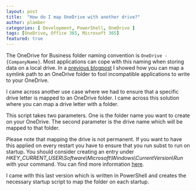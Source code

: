 ```yaml
---
layout: post
title:  "How do I map OneDrive with another drive?"
author: plamber
categories: [ Development, PowerShell, OneDrive ]
tags: [OneDrive, Office 365, Microsoft 365]
featured: true
---
```

The OneDrive for Business folder naming convention is `OneDrive - {CompanyName}`. Most applications can cope with this naming when storing data on a local drive. In a [previous blogpost](/Rename-Or-Remove-Spaces-From-OneDrive-Folder-Name) I showed how you can map a symlink path to an OneDrive folder to fool incompatible applications to write to your OneDrive.

I came across another use case where we had to ensure that a specific drive letter is mapped to an OneDrive folder. I came across this solution where you can map a drive letter with a folder.

<script src="https://gist.github.com/plamber/18c0f6c74917eecb01491e42efd489fb.js"></script>

This script takes two parameters. One is the folder name you want to create on your OneDrive. The second parameter is the drive name which will be mapped to that folder.

Please note that mapping the drive is not permanent. If you want to have this applied on every restart you have to ensure that you run subst to run on startup. You should consider creating an entry under *HKEY_CURRENT_USER\Software\Microsoft\Windows\CurrentVersion\Run* with your command. You can find more information [here](https://www.raymond.cc/blog/map-folder-or-directory-to-drive-letter-for-quick-and-easy-access/#:~:text=Select%20the%20drive%20letter%20from%20the%20drop%20down,Subst%20during%20startup%20to%20assign%20the%20drive%20letters).

I came with this last version which is written in PowerShell and creates the necessary startup script to map the folder on each startup.

<script src="https://gist.github.com/plamber/4e074791ca569143210decbd3d4de686.js"></script>
